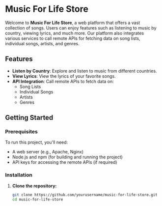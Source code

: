 # Music For Life Store

Welcome to **Music For Life Store**, a web platform that offers a vast collection of songs. Users can enjoy features such as listening to music by country, viewing lyrics, and much more. Our platform also integrates various services to call remote APIs for fetching data on song lists, individual songs, artists, and genres.

## Features

- **Listen by Country**: Explore and listen to music from different countries.
- **View Lyrics**: View the lyrics of your favorite songs.
- **API Integration**: Call remote APIs to fetch data on:
  - Song Lists
  - Individual Songs
  - Artists
  - Genres

## Getting Started

### Prerequisites

To run this project, you'll need:

- A web server (e.g., Apache, Nginx)
- Node.js and npm (for building and running the project)
- API keys for accessing the remote APIs (if required)

### Installation

1. **Clone the repository:**

   ```sh
   git clone https://github.com/yourusername/music-for-life-store.git
   cd music-for-life-store
